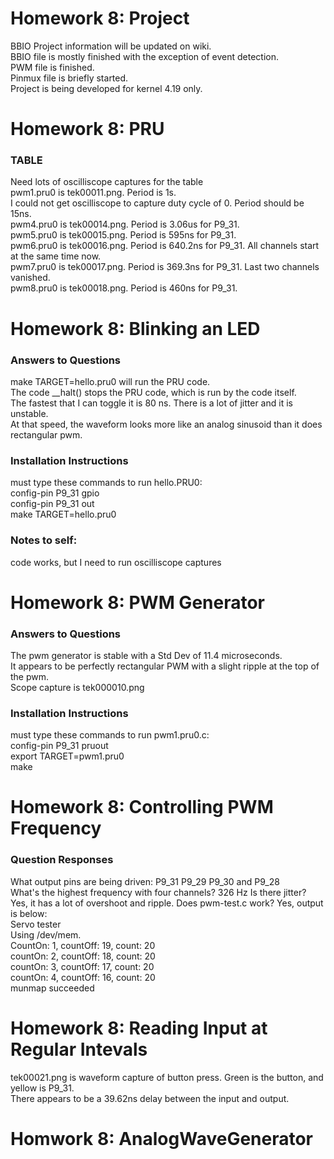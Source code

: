 # Homework 8: Project  
BBIO Project information will be updated on wiki.  
BBIO file is mostly finished with the exception of event detection.  
PWM file is finished.  
Pinmux file is briefly started.  
Project is being developed for kernel 4.19 only.  

# Homework 8: PRU  
### TABLE  
Need lots of oscilliscope captures for the table  
pwm1.pru0 is tek00011.png.  Period is 1s.  
I could not get oscilliscope to capture duty cycle of 0.  Period should be 15ns.  
pwm4.pru0 is tek00014.png.  Period is 3.06us for P9_31.  
pwm5.pru0 is tek00015.png.  Period is 595ns for P9_31.  
pwm6.pru0 is tek00016.png.  Period is 640.2ns for P9_31.  All channels start at the same time now.   
pwm7.pru0 is tek00017.png.  Period is 369.3ns for P9_31.  Last two channels vanished.  
pwm8.pru0 is tek00018.png.  Period is 460ns for P9_31.  
# Homework 8: Blinking an LED  
### Answers to Questions  
make TARGET=hello.pru0 will run the PRU code.   
The code __halt() stops the PRU code, which is run by the code itself.    
The fastest that I can toggle it is 80 ns.  There is a lot of jitter and it is unstable.  
At that speed, the waveform looks more like an analog sinusoid than it does rectangular pwm.  
### Installation Instructions  
must type these commands to run hello.PRU0:  
config-pin P9_31 gpio  
config-pin P9_31 out  
make TARGET=hello.pru0  

### Notes to self:  
code works, but I need to run oscilliscope captures  

# Homework 8: PWM Generator  
### Answers to Questions  
The pwm generator is stable with a Std Dev of 11.4 microseconds.  
It appears to be perfectly rectangular PWM with a slight ripple at the top of the pwm.  
Scope capture is tek000010.png  
### Installation Instructions  
must type these commands to run pwm1.pru0.c:  
config-pin P9_31 pruout  
export TARGET=pwm1.pru0  
make  

# Homework 8: Controlling PWM Frequency  
### Question Responses  
What output pins are being driven: P9_31 P9_29 P9_30 and P9_28  
What's the highest frequency with four channels?  326 Hz
Is there jitter?  Yes, it has a lot of overshoot and ripple.
Does pwm-test.c work?  Yes, output is below:  
Servo tester  
Using /dev/mem.  
CountOn: 1, countOff: 19, count: 20  
countOn: 2, countOff: 18, count: 20  
countOn: 3, countOff: 17, count: 20  
countOn: 4, countOff: 16, count: 20  
munmap succeeded  

# Homework 8: Reading Input at Regular Intevals  
tek00021.png is waveform capture of button press.  Green is the button, and yellow is P9_31.  
There appears to be a 39.62ns delay between the input and output.  

# Homwork 8: AnalogWaveGenerator  

